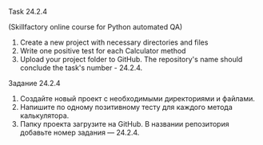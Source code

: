 Task 24.2.4

(Skillfactory online course for Python automated QA)

1. Create a new project with necessary directories and files
2. Write one positive test for each Calculator method
3. Upload your project folder to GitHub. The repository's name should conclude the task's number - 24.2.4.

Задание 24.2.4

1. Создайте новый проект с необходимыми директориями и файлами.
2. Напишите по одному позитивному тесту для каждого метода калькулятора.
3. Папку проекта загрузите на GitHub. В названии репозитория добавьте номер задания — 24.2.4. 